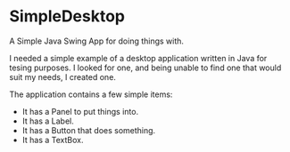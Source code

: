 # SimpleDesktop
A Simple Java Swing App for doing things with.

I needed a simple example of a desktop application written in Java for tesing purposes. I looked for one, and being unable to find one that would suit my needs, I created one.

The application contains a few simple items:
* It has a Panel to put things into.
* It has a Label.
* It has a Button that does something.
* It has a TextBox.
